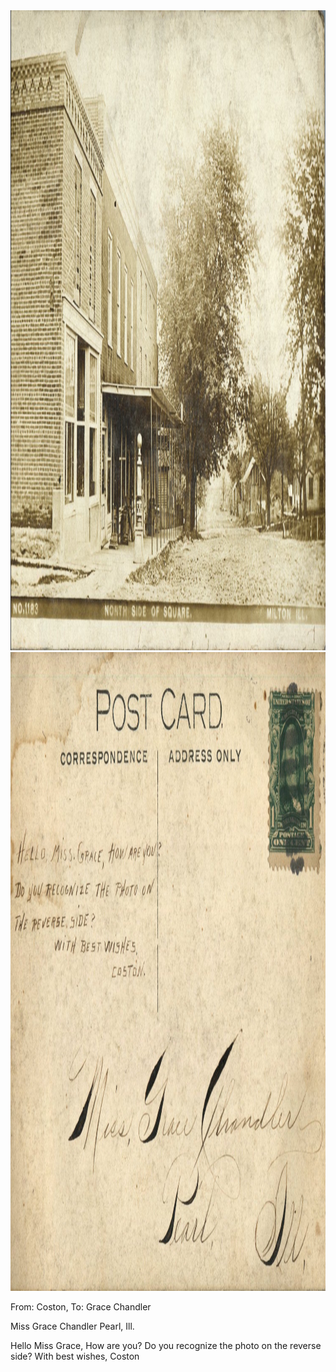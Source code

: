 <html><body><img class="alignnone size-full wp-image-2370" src="/wp-content/uploads/2015/01/postcard-2014-20150114_18274856_0317.jpg" alt="postcard-2014-20150114_18274856_0317" width="1490" height="1024"> <img class="alignnone size-full wp-image-2371" src="/wp-content/uploads/2015/01/postcard-2014-20150114_18275656_0318.jpg" alt="postcard-2014-20150114_18275656_0318" width="1501" height="1022">

From: Coston, To: Grace Chandler

Miss Grace Chandler
Pearl, Ill.

Hello Miss Grace,
How are you? Do you recognize the photo on the reverse side?
With best wishes,
Coston</body></html>